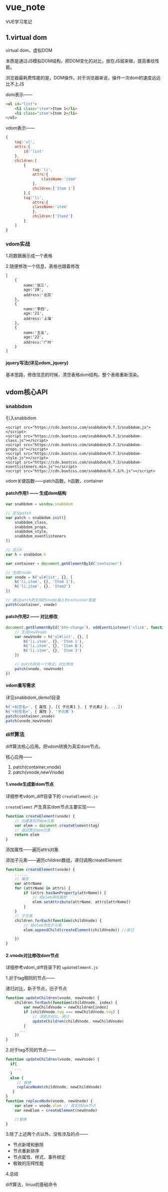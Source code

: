 # vue_note
VUE学习笔记

## 1.virtual dom

virtual dom，虚拟DOM

本质是通过JS模拟DOM结构，把DOM变化的对比，放在JS层来做，提高重绘性能。

浏览器最耗费性能的是，DOM操作。对于浏览器来说，操作一次dom的速度远远比不上JS

dom表示——

```html
<ul id="list">
    <li class="item">Item 1</li>
    <li class="item">Item 2</li>
</ul>
```

vdom表示——

```js
{
    tag:'ul',
    attrs:{
        id:'list'
    },
    children:[
        {
            tag:'li',
            attrs:{
                className:'item'
            },
            children:['Item 1']
        },{
        tag:'li',
            attrs:{
            className:'item'
            },
            children:['Item2']
        }
    ]
}

```

### vdom实战

1.将数据展示成一个表格

2.随便修改一个信息，表格也跟着修改

```
[
    {
        name:'张三',
        age:'20',
        address:'北京'
    },
    {
        name:'李四',
        age:'21',
        address:'上海'
    },
    {
        name:'王五',
        age:'22',
        address:'广州'
    }
]
```

#### jquery写法(详见vdom_jquery)

基本思路，修改信息的时候，清空表格dom结构，整个表格重新渲染。

## vdom核心API

### snabbdom

引入snabbdom

```
<script src="https://cdn.bootcss.com/snabbdom/0.7.3/snabbdom.js"></script>
<script src="https://cdn.bootcss.com/snabbdom/0.7.3/snabbdom-class.js"></script>
<script src="https://cdn.bootcss.com/snabbdom/0.7.3/snabbdom-props.js"></script>
<script src="https://cdn.bootcss.com/snabbdom/0.7.3/snabbdom-style.js"></script>
<script src="https://cdn.bootcss.com/snabbdom/0.7.3/snabbdom-eventlisteners.min.js"></script>
<script src="https://cdn.bootcss.com/snabbdom/0.7.3/h.js"></script>
```

vdom关键函数——patch函数，h函数，container

#### patch作用1 —— 生成dom结构

```js
var snabbdom = window.snabbdom

// 定义patch
var patch = snabbdom.init([
    snabbdom_class,
    snabbdom_props,
    snabbdom_style,
    snabbdom_eventlisteners
])

// 定义h
var h = snabbdom.h

var container = document.getElementById('container')

// 生成vnode
var vnode = h('ul#list', {}, [
    h('li.item', {}, 'Item 1'),
    h('li.item', {}, 'Item2')
])

// 通过patch把生成的vnode插入到container里面
patch(container, vnode)
```

#### patch作用2 —— 对比修改

```js
document.getElementById('btn-change'), addEventListener('click', function() {
    // 生成newVnode
    var newVnode = h('ul#list', {}, [
        h('li.item', {}, 'Item 1'),
        h('li.item', {}, 'Item B'),
        h('li.item', {}, 'Item 3')
    ])

    // patch的另一个用法，对比修改
    patch(vnode, newVnode)
})
```

#### vdom重写需求

详见snabbdom_demo1目录

```js
h('<标签名>', { 属性 }, [{ 子元素1 }, { 子元素2 }, ...])
h('<标签名>', { 属性 }, '子元素')
patch(container,vnode)
patch(vnode,newVnode)
```

### diff算法

diff算法核心应用，把vdom转换为真实dom节点。

核心应用——

1. patch(container,vnode)
2. patch(vnode,newVnode)

#### 1.vnode生成新dom节点

详细参考vdom_diff目录下的 `createElement.js`

`createElemnt` 产生真实dom节点主要实现——

```js
function createElement(vnode) {
	// 创建真实的dom元素
	var elem = document.createElement(tag)
	// 返回真实dom元素
	return elem
}
```

添加属性——遍历attrs对象

添加子元素——遍历children数组，递归调用createElement

```js
function createElement(vnode) {
  	......
	// 属性
    var attrName
    for (attrName in attrs) {
        if (attrs.hasOwnProperty(attrName)) {
            // 给elem添加属性
            elem.setAttribute(attrName, attrs[attrName])
        }
    }
    // 子元素
    children.forEach(function(childVnode) {
        // 给elem添加子元素
        elem.appendChild(createElement(childVnode)) //递归

    })
}
```

#### 2.vnode对比修改dom节点

详细参考vdom_diff目录下的 `updateElement.js`

1.对于tag相同的节点——

递归对比，新子节点，旧子节点

```js
function updateChildren(vnode, newVnode) {
	children.forEach(function(childVnode, index) {
        var newChildVnode = newChildren[index]
        if (childVnode.tag === newChildVnode.tag) {
            // 深层次对比，递归
            updateChildren(childVnode, newChildVnode)
        } 
      ...
    })
}
```

2.对于tag不同的节点——

```js
function updateChildren(vnode, newVnode) {
  if{
    ...
  }
  else {
     // 替换
     replaceNode(childVnode, newChildVnode)
   }
}
function replaceNode(vnode, newVnode) {
    var elem = vnode.elem // 真实的dom节点
    var newElem = createElement(newVnode)

    //替换
}
```

3.除了上述两个点以外，没有涉及的点——

- 节点新增和删除
- 节点重新排序
- 节点属性、样式、事件绑定
- 极致的压榨性能

4.总结

diff算法，linux的基础命令